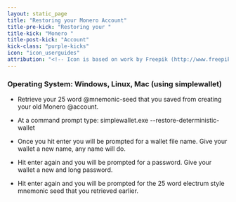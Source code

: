 ```yaml
---
layout: static_page
title: "Restoring your Monero Account"
title-pre-kick: "Restoring your "
title-kick: "Monero "
title-post-kick: "Account"
kick-class: "purple-kicks"
icon: "icon_userguides"
attribution: "<!-- Icon is based on work by Freepik (http://www.freepik.com) and is licensed under Creative Commons BY 3.0 -->"
---
```


### Operating System:  Windows, Linux, Mac (using simplewallet)

- Retrieve your 25 word @mnemonic-seed that you saved from creating your old Monero @account.

- At a command prompt type:  simplewallet.exe --restore-deterministic-wallet

- Once you hit enter you will be prompted for a wallet file name.  Give your wallet a new name, any name will do. 

- Hit enter again and you will be prompted for a password.  Give your wallet a new and long password.

- Hit enter again and you will be prompted for the 25 word electrum style mnemonic seed that you retrieved earlier. 




